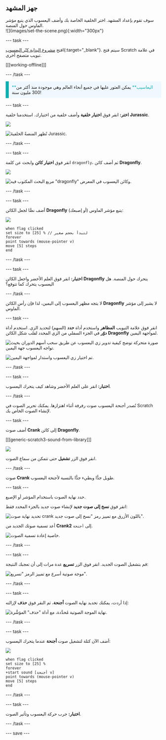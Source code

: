 ## جهز المشهد

<div style="display: flex; flex-wrap: wrap">
<div style="flex-basis: 200px; flex-grow: 1; margin-right: 15px;">
سوف تقوم بإعداد المشهد. اختر الخلفية الخاصة بك وأضف اليعسوب الذي يتبع مؤشر الماوس حول المنصة.
</div>
<div>
![](images/set-the-scene.png){:width="300px"}
</div>
</div>

--- task ---

افتح [مشروع البداية كبّر اليعسوب](https://scratch.mit.edu/projects/535695413/editor){:target="_blank"}. سيتم فتح Scratch في علامة تبويب متصفح أخرى.

[[[working-offline]]]

--- /task ---

<p style="border-left: solid; border-width:10px; border-color: #0faeb0; background-color: aliceblue; padding: 10px;">
<span style="color: #0faeb0">**اليعاسيب**</span> يمكن العثور عليها في جميع أنحاء العالم وهي موجودة منذ أكثر من 300 مليون سنة!</p>

--- task ---

**اختر:** انقر فوق **اختيار خلفية** وأضف خلفية من اختيارك. استخدمنا خلفية **Jurassic**.

![](images/choose-backdrop-icon.png)

![تُظهر المنصةُ الخلفيةَ Jurassic.](images/Jurassic-backdrop.png)

--- /task ---

--- task ---

انقر فوق **اختيار كائن** وابحث عن كلمة `dragonfly`، ثم أضف كائن **Dragonfly**.

![](images/choose-sprite-icon.png)

![مربع البحث المكتوب فيه "dragonfly" وكائن اليعسوب في المعرض.](images/dragonfly-search.png)

--- /task ---

--- task ---

أضف نصًّا لجعل الكائن **Dragonfly** يتبع مؤشر الماوس (أو إصبعك):

![](images/dragonfly-icon.png)

```blocks3
when flag clicked
set size to [25] % // لتبدأ بحجم صغير
forever
point towards (mouse-pointer v)
move [5] steps
end
```
--- /task ---

--- task ---

**اختبار:** انقر فوق العلم الأخضر واجعل الكائن **Dragonfly** يتحرك حول المنصة. هل اليعسوب يتحرك كما تتوقع؟

--- /task ---

لا يتجه مظهر اليعسوب إلى اليمين، لذا فإن رأس الكائن **Dragonfly** لا يشير إلى مؤشر الماوس.

--- task ---

انقر فوق علامة التبويب **المظاهر** واستخدم أداة **حدد** (السهم) لتحديد الزي. استخدم أداة **دوّر** في الجزء السفلي من الزي المحدد لقلب شكل الكائن **Dragonfly** لمواجهة اليمين.

![صورة متحركة توضح كيفية تدوير زي اليعسوب عن طريق سحب أسهم الدوران بحيث تواجه اليعسوب جهة اليمين.](images/rotated-costume.gif)

![تم اختيار زي اليعسوب واستدار لمواجهة اليمين.](images/rotated-costume.png)

--- /task ---

--- task ---

**اختبار:** انقر على العلم الأخضر وشاهد كيف يتحرك اليعسوب.

--- /task ---

تُصدر أجنحة اليعسوب صوت رفرفة أثناء اهتزازها. يمكنك تحرير الصوت في Scratch لإنشاء الصوت الخاص بك.

--- task ---

أضف صوت **Crank** إلى كائن **Dragonfly**.

[[[generic-scratch3-sound-from-library]]]

![](images/crank-sound-editor.png)

انقر فوق الزر **تشغيل** حتى تتمكن من سماع الصوت.

--- /task ---

صوت **Crank** طويل جدًّا وبطيء جدًّا بالنسبة لأجنحة اليعسوب.

--- task ---

حدد نهاية الصوت باستخدام المؤشر أو الإصبع.

انقر فوق **نسخ إلى صوت جديد** لإنشاء صوت جديد بالجزء المحدد فقط:

![تحديد نهاية صوت crank باللون الأزرق مع تمييز رمز "نسخ إلى صوت جديد".](images/crank-copy-end.png)

أعد تسمية صوتك الجديد من **Crank2** إلى `أجنحة`.

![خاصية إعادة تسمية الصوت.](images/crank-wings-sound.png)

--- /task ---

--- task ---

قم بتشغيل الصوت الجديد. انقر فوق الزر **تسريع** عدة مرات إلى أن تعجبك النتيجة:

![موجة صوتية أسرع مع تمييز الرمز "تسريع".](images/wings-faster.png)

--- /task ---

--- task ---

إذا أردت، يمكنك تحديد نهاية الصوت **أجنحة**، ثم النقر فوق **حذف** لإزالته:

![نهاية الموجة الصوتية مُحدَّدة، مع أداة "حذف" المؤشَّرة.](images/wings-shorter.png)

--- /task ---

--- task ---

أضف الآن كتلة لتشغيل صوت **أجنحة** عندما يتحرك اليعسوب:

![](images/dragonfly-icon.png)

```blocks3
when flag clicked
set size to [25] %
forever
+start sound [أجنحة v]
point towards (mouse-pointer v)
move [5] steps
end
```
--- /task ---

--- task ---

**اختبار:** جرب حركة اليعسوب وتأثير الصوت.

--- /task ---

--- save ---
